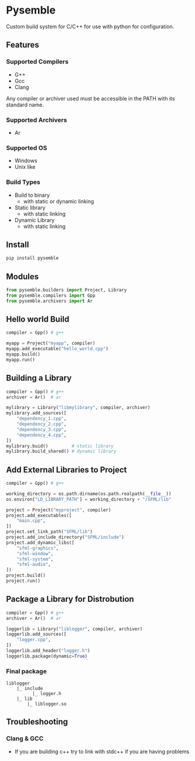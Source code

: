 # Pysemble

Custom build system for C/C++ for use with python for configuration.

## Features
### Supported Compilers
- G++
- Gcc
- Clang

Any compiler or archiver used must be accessible in the PATH with its standard name.

### Supported Archivers
- Ar

### Supported OS
- Windows
- Unix like

### Build Types
- Build to binary
  - with static or dynamic linking
- Static library
  - with static linking
- Dynamic Library
  - with static linking

## Install
```python
pip install pysemble
```

## Modules
```python
from pysemble.builders import Project, Library
from pysemble.compilers import Gpp
from pysemble.archivers import Ar
```

## Hello world Build
```python
compiler = Gpp() # g++

myapp = Project("myapp", compiler)
myapp.add_executable("hello_world.cpp")
myapp.build()
myapp.run()
```

## Building a Library
```python
compiler = Gpp() # g++
archiver = Ar()  # ar

mylibrary = Library("libmylibrary", compiler, archiver)
mylibrary.add_sources([
    "dependency_1.cpp",
    "dependency_2.cpp",
    "dependency_3.cpp",
    "dependency_4.cpp",
])
mylibrary.buid()         # static library
mylibrary.build_shared() # dynamic library
```

## Add External Libraries to Project
```python
compiler = Gpp() # g++

working_directory = os.path.dirname(os.path.realpath(__file__))
os.environ["LD_LIBRARY_PATH"] = working_directory + "/SFML/lib"

project = Project("myproject", compiler)
project.add_executables([
    "main.cpp",
])
project.set_link_path("SFML/lib")
project.add_include_directory("SFML/include")
project.add_dynamic_libs([
    "sfml-graphics",
    "sfml-window",
    "sfml-system",
    "sfml-audio",
])
project.build()
project.run()
```

## Package a Library for Distrobution
```python
compiler = Gpp() # g++
archiver = Ar()  # ar

loggerlib = Library("liblogger", compiler, archiver)
loggerlib.add_sources([
    "logger.cpp",
])
loggerlib.add_header("logger.h")
loggerlib.package(dynamic=True)
```

### Final package
```
liblogger
    |_ include
          |_ logger.h
    |_ lib
        |_ liblogger.so
```

## Troubleshooting
### Clang & GCC
- If you are building c++ try to link with stdc++ if you are having problems
